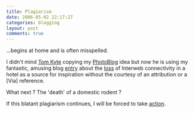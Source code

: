 ```yaml
---
title: Plagiarism
date: 2006-05-02 22:17:27
categories: blogging
layout: post
comments: true
---
```

...begins at home and is often misspelled.

I didn't mind [Tom Kyte](http://tkyte.blogspot.com/) copying my
[PhotoBlog](http://www.nbrightside.com/blog/2006/04/28/imitation/) idea
but now he is using my fantastic, amusing blog
[entry](http://www.nbrightside.com/blog/2006/03/29/all-coming-together/)
about the [loss](http://tkyte.blogspot.com/2006/05/no-net.html) of
Interweb connectivity in a hotel as a source for inspiration without the
courtesy of an attribution or a [Via] reference.

What next ? The 'death' of a domestic rodent ?

If this blatant plagiarism continues, I will be forced to take
[action](http://lorelle.wordpress.com/2006/04/10/what-do-you-do-when-someone-steals-your-content/).
